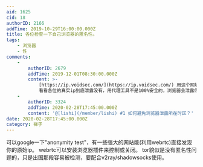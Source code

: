 ```yaml
---
aid: 1625
cid: 18
authorID: 2166
addTime: 2019-10-29T16:00:00.000Z
title: 各位检查一下自己浏览器的匿名性。
tags:
    - 浏览器
    - 性
comments:
    -
        authorID: 2679
        addTime: 2019-12-01T08:30:00.000Z
        content: >-
            [https://ip.voidsec.com/](https://ip.voidsec.com/) 用这个网址来测试
            看看各位的真实ip到底泄露没有，用代理工具不是100%安全的，浏览器会泄露你的行踪，欢迎交流
    -
        authorID: 3324
        addTime: 2020-02-28T17:45:00.000Z
        content: '@[lishi](/member/lishi) #1 如何避免浏览器泄露所在时区？'
date: 2020-02-28T17:45:00.000Z
category: 梯子
---
```


可以google一下"anonymity test"，有一些强大的网站能(利用webrtc)直接发现你的原始ip。 webrtc可以安装浏览器插件来控制或关闭。 tor貌似是没有匿名性问题的，只是出国那段容易被检测，要配合v2ray/shadowsocks使用。
